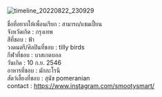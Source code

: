 
![timeline_20220822_230929](https://user-images.githubusercontent.com/93991274/185970801-91f55507-2993-439b-82d1-efd5b115492a.jpg)

   ชื่อที่อยากให้เพื่อนเรียก : สามารถ/แชมเปี้ยน<br>
   จังหวัดเกิด : กรุงเทพ<br>
   สีที่ชอบ : ฟ้า<br>
   วงดนตรี/ศิลปินที่ชอบ : tilly birds<br>
   กีฬาที่ชอบ : บาสเกตบอล<br>
   วันเกิด : 10 ก.ย. 2546<br>
   อาหารที่ชอบ : มักกะโรนี<br>
   สัตว์เลี้ยงที่ชอบ : สุนัข pomeranian<br>
   contact : https://www.instagram.com/smootysmart/ <br>


